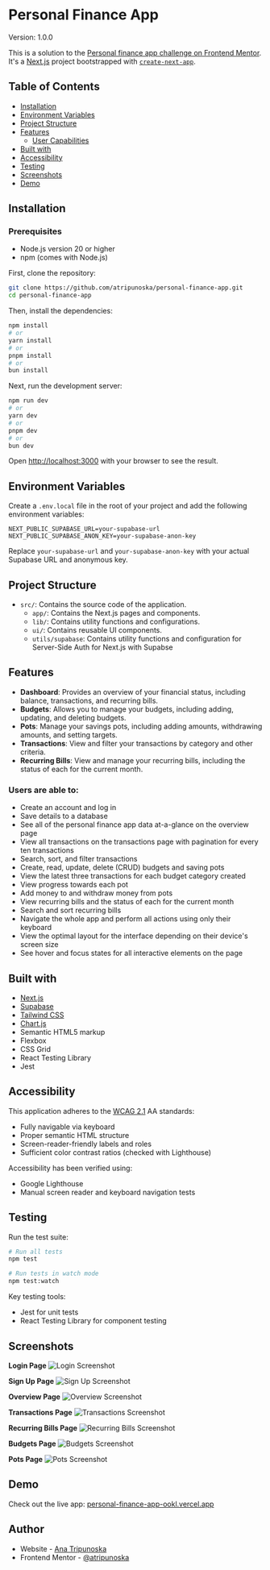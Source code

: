 # Personal Finance App

Version: 1.0.0

This is a solution to the [Personal finance app challenge on Frontend Mentor](https://www.frontendmentor.io/challenges/personal-finance-app-JfjtZgyMt1). It's a [Next.js](https://nextjs.org) project bootstrapped with [`create-next-app`](https://nextjs.org/docs/app/api-reference/cli/create-next-app).

## Table of Contents

- [Installation](#installation)
- [Environment Variables](#environment-variables)
- [Project Structure](#project-structure)
- [Features](#features)
  - [User Capabilities](#users-are-able-to)
- [Built with](#built-with)
- [Accessibility](#accessibility)
- [Testing](#testing)
- [Screenshots](#screenshots)
- [Demo](#demo)

## Installation

### Prerequisites

- Node.js version 20 or higher
- npm (comes with Node.js)

First, clone the repository:

```bash
git clone https://github.com/atripunoska/personal-finance-app.git
cd personal-finance-app
```

Then, install the dependencies:

```bash
npm install
# or
yarn install
# or
pnpm install
# or
bun install
```

Next, run the development server:

```bash
npm run dev
# or
yarn dev
# or
pnpm dev
# or
bun dev
```

Open [http://localhost:3000](http://localhost:3000) with your browser to see the result.

## Environment Variables

Create a `.env.local` file in the root of your project and add the following environment variables:

```env
NEXT_PUBLIC_SUPABASE_URL=your-supabase-url
NEXT_PUBLIC_SUPABASE_ANON_KEY=your-supabase-anon-key
```

Replace `your-supabase-url` and `your-supabase-anon-key` with your actual Supabase URL and anonymous key.

## Project Structure

- `src/`: Contains the source code of the application.
  - `app/`: Contains the Next.js pages and components.
  - `lib/`: Contains utility functions and configurations.
  - `ui/`: Contains reusable UI components.
  - `utils/supabase`: Contains utility functions and configuration for Server-Side Auth for Next.js with Supabse

## Features

- **Dashboard**: Provides an overview of your financial status, including balance, transactions, and recurring bills.
- **Budgets**: Allows you to manage your budgets, including adding, updating, and deleting budgets.
- **Pots**: Manage your savings pots, including adding amounts, withdrawing amounts, and setting targets.
- **Transactions**: View and filter your transactions by category and other criteria.
- **Recurring Bills**: View and manage your recurring bills, including the status of each for the current month.

### Users are able to:

- Create an account and log in
- Save details to a database
- See all of the personal finance app data at-a-glance on the overview page
- View all transactions on the transactions page with pagination for every ten transactions
- Search, sort, and filter transactions
- Create, read, update, delete (CRUD) budgets and saving pots
- View the latest three transactions for each budget category created
- View progress towards each pot
- Add money to and withdraw money from pots
- View recurring bills and the status of each for the current month
- Search and sort recurring bills
- Navigate the whole app and perform all actions using only their keyboard
- View the optimal layout for the interface depending on their device's screen size
- See hover and focus states for all interactive elements on the page

## Built with

- [Next.js](https://nextjs.org/)
- [Supabase](https://supabase.io/)
- [Tailwind CSS](https://tailwindcss.com/)
- [Chart.js](https://www.chartjs.org/)
- Semantic HTML5 markup
- Flexbox
- CSS Grid
- React Testing Library
- Jest

## Accessibility

This application adheres to the [WCAG 2.1](https://www.w3.org/WAI/standards-guidelines/wcag/) AA standards:

- Fully navigable via keyboard
- Proper semantic HTML structure
- Screen-reader-friendly labels and roles
- Sufficient color contrast ratios (checked with Lighthouse)

Accessibility has been verified using:

- Google Lighthouse
- Manual screen reader and keyboard navigation tests

## Testing

Run the test suite:

```bash
# Run all tests
npm test

# Run tests in watch mode
npm test:watch

```

Key testing tools:

- Jest for unit tests
- React Testing Library for component testing

## Screenshots

**Login Page**
![Login Screenshot](public/assets/images/login.png)

**Sign Up Page**
![Sign Up Screenshot](public/assets/images/signup.png)

**Overview Page**
![Overview Screenshot](public/assets/images/overview.png)

**Transactions Page**
![Transactions Screenshot](public/assets/images/transactions.png)

**Recurring Bills Page**
![Recurring Bills Screenshot](public/assets/images/recurring-bills.png)

**Budgets Page**
![Budgets Screenshot](public/assets/images/budgets.png)

**Pots Page**
![Pots Screenshot](public/assets/images/pots.png)

## Demo

Check out the live app: [personal-finance-app-ookl.vercel.app](https://personal-finance-app-ookl.vercel.app/)

## Author

- Website - [Ana Tripunoska](https://atripunoska.github.io/)
- Frontend Mentor - [@atripunoska](https://www.frontendmentor.io/profile/atripunoska)
